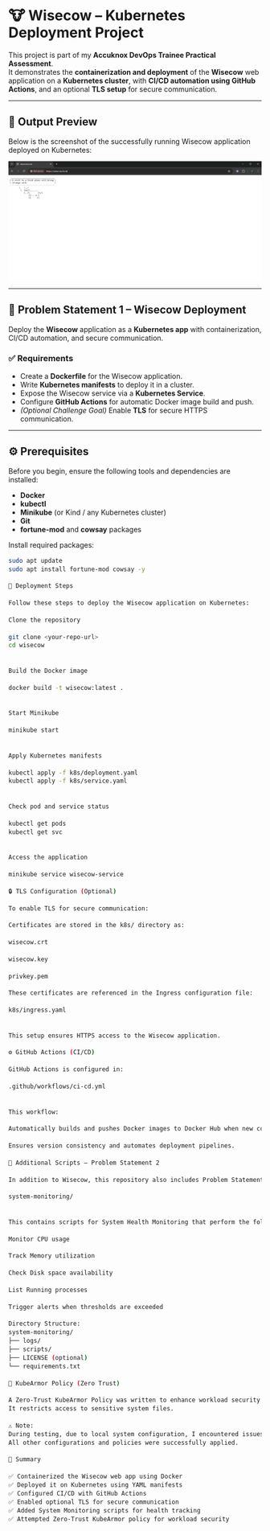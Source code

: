 # 🐮 Wisecow – Kubernetes Deployment Project  

This project is part of my **Accuknox DevOps Trainee Practical Assessment**.  
It demonstrates the **containerization and deployment** of the **Wisecow** web application on a **Kubernetes cluster**, with **CI/CD automation using GitHub Actions**, and an optional **TLS setup** for secure communication.  

---

## 📸 Output Preview  

Below is the screenshot of the successfully running Wisecow application deployed on Kubernetes:  

![wisecow-output](./output/output-1.png)  

---

## 🧩 Problem Statement 1 – Wisecow Deployment  

Deploy the **Wisecow** application as a **Kubernetes app** with containerization, CI/CD automation, and secure communication.  

### ✅ Requirements  
- Create a **Dockerfile** for the Wisecow application.  
- Write **Kubernetes manifests** to deploy it in a cluster.  
- Expose the Wisecow service via a **Kubernetes Service**.  
- Configure **GitHub Actions** for automatic Docker image build and push.  
- *(Optional Challenge Goal)* Enable **TLS** for secure HTTPS communication.  

---

## ⚙️ Prerequisites  

Before you begin, ensure the following tools and dependencies are installed:  

- **Docker**  
- **kubectl**  
- **Minikube** (or Kind / any Kubernetes cluster)  
- **Git**  
- **fortune-mod** and **cowsay** packages  

Install required packages:  
```bash
sudo apt update
sudo apt install fortune-mod cowsay -y

🚀 Deployment Steps

Follow these steps to deploy the Wisecow application on Kubernetes:

Clone the repository

git clone <your-repo-url>
cd wisecow


Build the Docker image

docker build -t wisecow:latest .


Start Minikube

minikube start


Apply Kubernetes manifests

kubectl apply -f k8s/deployment.yaml
kubectl apply -f k8s/service.yaml


Check pod and service status

kubectl get pods
kubectl get svc


Access the application

minikube service wisecow-service

🔒 TLS Configuration (Optional)

To enable TLS for secure communication:

Certificates are stored in the k8s/ directory as:

wisecow.crt

wisecow.key

privkey.pem

These certificates are referenced in the Ingress configuration file:

k8s/ingress.yaml


This setup ensures HTTPS access to the Wisecow application.

⚙️ GitHub Actions (CI/CD)

GitHub Actions is configured in:

.github/workflows/ci-cd.yml


This workflow:

Automatically builds and pushes Docker images to Docker Hub when new commits are pushed.

Ensures version consistency and automates deployment pipelines.

🧠 Additional Scripts – Problem Statement 2

In addition to Wisecow, this repository also includes Problem Statement 2, located in:

system-monitoring/


This contains scripts for System Health Monitoring that perform the following tasks:

Monitor CPU usage

Track Memory utilization

Check Disk space availability

List Running processes

Trigger alerts when thresholds are exceeded

Directory Structure:
system-monitoring/
├── logs/
├── scripts/
├── LICENSE (optional)
└── requirements.txt

🧰 KubeArmor Policy (Zero Trust)

A Zero-Trust KubeArmor Policy was written to enhance workload security for the Wisecow app.
It restricts access to sensitive system files.

⚠️ Note:
During testing, due to local system configuration, I encountered issues enforcing the block access rule in KubeArmor.
All other configurations and policies were successfully applied.

🏁 Summary

✅ Containerized the Wisecow web app using Docker
✅ Deployed it on Kubernetes using YAML manifests
✅ Configured CI/CD with GitHub Actions
✅ Enabled optional TLS for secure communication
✅ Added System Monitoring scripts for health tracking
✅ Attempted Zero-Trust KubeArmor policy for workload security